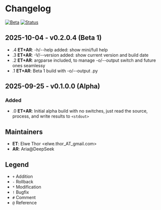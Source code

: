 # Changelog

[![Beta](https://img.shields.io/badge/version-0.2.0.4--beta-yellow)]()
[![Status](https://img.shields.io/badge/status-beta-yellow)]()

## 2025-10-04 - v0.2.0.4 (Beta 1)
- .4 **ET+AR**: -h/--help added: show mini/full help
- .3 **ET+AR**: -V/--version added: show current version and build date
- .2 **ET+AR**: argparse included, to manage -o/--output switch and future ones seamlessy
- .1 **ET+AR**: Beta 1 build with -o/--output <filename>.py

## 2025-09-25 - v0.1.0.0 (Alpha)

### Added
- .0 **ET+AR**: Initial alpha build with no switches, just read the source, process, and write results to `<stdout>`

## Maintainers
- **ET**: Elwe Thor <elwe.thor_AT_gmail.com>
- **AR**: Aria@DeepSeek

## Legend
- `+` Addition
- `-` Rollback  
- `*` Modification
- `!` Bugfix
- `#` Comment
- `@` Reference
